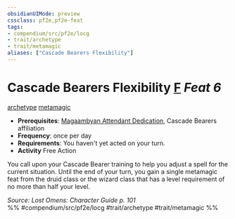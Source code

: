 ```yaml
---
obsidianUIMode: preview
cssclass: pf2e,pf2e-feat
tags:
- compendium/src/pf2e/locg
- trait/archetype
- trait/metamagic
aliases: ["Cascade Bearers Flexibility"]
---
```

# Cascade Bearers Flexibility  [F](/rules/core-rulebook/chapter-9-playing-the-game.md#Actions "Free Action") *Feat 6*  
[archetype](/rules/traits/archetype.md)  [metamagic](/rules/traits/metamagic.md)  

- **Prerequisites**: [Magaambyan Attendant Dedication](/compendium/feats/magaambyan-attendant-dedication-locg.md), Cascade Bearers affiliation
- **Frequency**: once per day
- **Requirements**: You haven't yet acted on your turn.
- **Activity** Free Action

You call upon your Cascade Bearer training to help you adjust a spell for the current situation. Until the end of your turn, you gain a single metamagic feat from the druid class or the wizard class that has a level requirement of no more than half your level.

*Source: Lost Omens: Character Guide p. 101*  
%% #compendium/src/pf2e/locg #trait/archetype #trait/metamagic %%